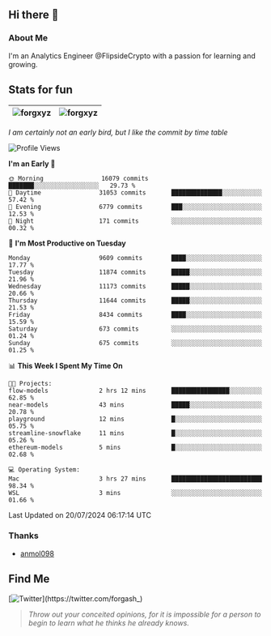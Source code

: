 ## Hi there 👋

### About Me

I'm an Analytics Engineer @FlipsideCrypto with a passion for learning and growing.
  
## Stats for fun

| <img align="center" src="https://github-readme-streak-stats.herokuapp.com/?user=forgxyz&theme=tokyonight" alt="forgxyz" /> | <img align="center" src="https://github-readme-stats.vercel.app/api?username=forgxyz&theme=tokyonight&show_icons=true" alt="forgxyz" /> |
| ------------- |------------- |

*I am certainly not an early bird, but I like the commit by time table*  

<!--START_SECTION:waka-->
![Profile Views](http://img.shields.io/badge/Profile%20Views-0-blue)

**I'm an Early 🐤** 

```text
🌞 Morning                16079 commits       ███████░░░░░░░░░░░░░░░░░░   29.73 % 
🌆 Daytime                31053 commits       ██████████████░░░░░░░░░░░   57.42 % 
🌃 Evening                6779 commits        ███░░░░░░░░░░░░░░░░░░░░░░   12.53 % 
🌙 Night                  171 commits         ░░░░░░░░░░░░░░░░░░░░░░░░░   00.32 % 
```
📅 **I'm Most Productive on Tuesday** 

```text
Monday                   9609 commits        ████░░░░░░░░░░░░░░░░░░░░░   17.77 % 
Tuesday                  11874 commits       █████░░░░░░░░░░░░░░░░░░░░   21.96 % 
Wednesday                11173 commits       █████░░░░░░░░░░░░░░░░░░░░   20.66 % 
Thursday                 11644 commits       █████░░░░░░░░░░░░░░░░░░░░   21.53 % 
Friday                   8434 commits        ████░░░░░░░░░░░░░░░░░░░░░   15.59 % 
Saturday                 673 commits         ░░░░░░░░░░░░░░░░░░░░░░░░░   01.24 % 
Sunday                   675 commits         ░░░░░░░░░░░░░░░░░░░░░░░░░   01.25 % 
```


📊 **This Week I Spent My Time On** 

```text
🐱‍💻 Projects: 
flow-models              2 hrs 12 mins       ████████████████░░░░░░░░░   62.85 % 
near-models              43 mins             █████░░░░░░░░░░░░░░░░░░░░   20.78 % 
playground               12 mins             █░░░░░░░░░░░░░░░░░░░░░░░░   05.75 % 
streamline-snowflake     11 mins             █░░░░░░░░░░░░░░░░░░░░░░░░   05.26 % 
ethereum-models          5 mins              █░░░░░░░░░░░░░░░░░░░░░░░░   02.68 % 

💻 Operating System: 
Mac                      3 hrs 27 mins       █████████████████████████   98.34 % 
WSL                      3 mins              ░░░░░░░░░░░░░░░░░░░░░░░░░   01.66 % 
```


 Last Updated on 20/07/2024 06:17:14 UTC
<!--END_SECTION:waka-->

### Thanks
 - [anmol098](https://github.com/anmol098/waka-readme-stats/)
  
## Find Me
[![Twitter](https://img.shields.io/twitter/url/https/twitter.com/forgash_.svg?style=social&label=Follow%20%40forgash_)](https://twitter.com/forgash_)


> *Throw out your conceited opinions, for it is impossible for a person to begin to learn what he thinks he already knows.* 
